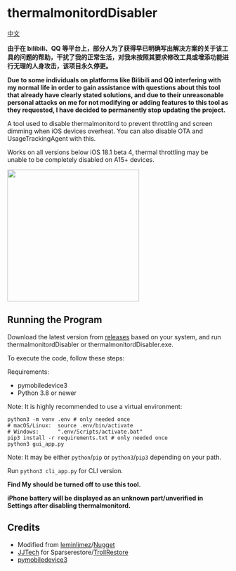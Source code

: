 # thermalmonitordDisabler
[中文](https://github.com/rponeawa/thermalmonitordDisabler/blob/main/README_CN.md)

**由于在 bilibili、QQ 等平台上，部分人为了获得早已明确写出解决方案的关于该工具的问题的帮助，干扰了我的正常生活，对我未按照其要求修改工具或增添功能进行无理的人身攻击，该项目永久停更。**

**Due to some individuals on platforms like Bilibili and QQ interfering with my normal life in order to gain assistance with questions about this tool that already have clearly stated solutions, and due to their unreasonable personal attacks on me for not modifying or adding features to this tool as they requested, I have decided to permanently stop updating the project.**

A tool used to disable thermalmonitord to prevent throttling and screen dimming when iOS devices overheat. You can also disable OTA and UsageTrackingAgent with this.

Works on all versions below iOS 18.1 beta 4, thermal throttling may be unable to be completely disabled on A15+ devices.

<img src="/images/overview.png" style="height:300px;">

## Running the Program
Download the latest version from [releases](https://github.com/rponeawa/thermalmonitordDisabler/releases/latest) based on your system, and run thermalmonitordDisabler or thermalmonitordDisabler.exe.

To execute the code, follow these steps:

Requirements:
- pymobiledevice3
- Python 3.8 or newer

Note: It is highly recommended to use a virtual environment:
```
python3 -m venv .env # only needed once
# macOS/Linux:  source .env/bin/activate
# Windows:      ".env/Scripts/activate.bat"
pip3 install -r requirements.txt # only needed once
python3 gui_app.py
```
Note: It may be either `python`/`pip` or `python3`/`pip3` depending on your path.

Run `python3 cli_app.py` for CLI version.

**Find My should be turned off to use this tool.**

**iPhone battery will be displayed as an unknown part/unverified in Settings after disabling thermalmonitord.**

## Credits
- Modified from [leminlimez](https://github.com/leminlimez)/[Nugget](https://github.com/leminlimez/Nugget)
- [JJTech](https://github.com/JJTech0130) for Sparserestore/[TrollRestore](https://github.com/JJTech0130/TrollRestore)
- [pymobiledevice3](https://github.com/doronz88/pymobiledevice3)
